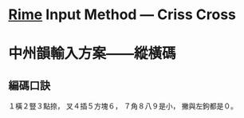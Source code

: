 # [Rime](https://rime.im/) Input Method — Criss Cross

# 中州韻輸入方案――縱橫碼

## 編碼口訣
１橫２豎３點捺，
叉４插５方塊６，
７角８八９是小，
撇與左鉤都是０。
